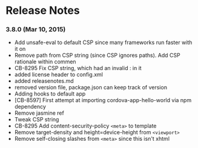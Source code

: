 <!--
#
# Licensed to the Apache Software Foundation (ASF) under one
# or more contributor license agreements.  See the NOTICE file
# distributed with this work for additional information
# regarding copyright ownership.  The ASF licenses this file
# to you under the Apache License, Version 2.0 (the
# "License"); you may not use this file except in compliance
# with the License.  You may obtain a copy of the License at
# 
# http://www.apache.org/licenses/LICENSE-2.0
# 
# Unless required by applicable law or agreed to in writing,
# software distributed under the License is distributed on an
# "AS IS" BASIS, WITHOUT WARRANTIES OR CONDITIONS OF ANY
#  KIND, either express or implied.  See the License for the
# specific language governing permissions and limitations
# under the License.
#
-->
# Release Notes

### 3.8.0 (Mar 10, 2015)
* Add unsafe-eval to default CSP since many frameworks run faster with it on
* Remove path from CSP string (since CSP ignores paths). Add CSP rationale within commen 
* CB-8295 Fix CSP string, which had an invalid : in it
* added license header to config.xml
* added releasenotes.md
* removed version file, package.json can keep track of version
* Adding hooks to default app
* [CB-8597] First attempt at importing cordova-app-hello-world via npm dependency
* Remove jasmine ref
* Tweak CSP string
* CB-8295 Add content-security-policy `<meta>` to template
* Remove target-density and height=device-height from `<viewport>`
* Remove self-closing slashes from `<meta>` since this isn't xhtml
